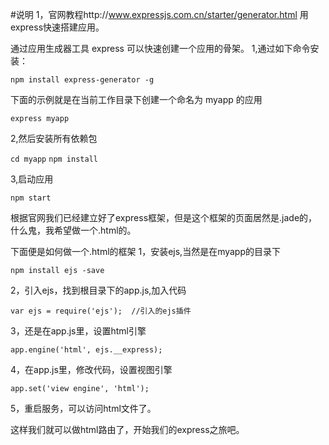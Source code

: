 #说明
1，官网教程http://www.expressjs.com.cn/starter/generator.html
用express快速搭建应用。

通过应用生成器工具 express 可以快速创建一个应用的骨架。
1,通过如下命令安装：

  `npm install express-generator -g`

下面的示例就是在当前工作目录下创建一个命名为 myapp 的应用

`express myapp`

2,然后安装所有依赖包

`cd myapp`
`npm install`

3,启动应用

`npm start`

根据官网我们已经建立好了express框架，但是这个框架的页面居然是.jade的，什么鬼，我希望做一个.html的。

下面便是如何做一个.html的框架
1，安装ejs,当然是在myapp的目录下

`npm install ejs -save`

2，引入ejs，找到根目录下的app.js,加入代码

`var ejs = require('ejs');  //引入的ejs插件`

3，还是在app.js里，设置html引擎

`app.engine('html', ejs.__express);`

4，在app.js里，修改代码，设置视图引擎

`app.set('view engine', 'html');`

5，重启服务，可以访问html文件了。

这样我们就可以做html路由了，开始我们的express之旅吧。